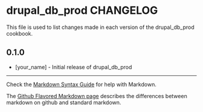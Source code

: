 # drupal_db_prod CHANGELOG

This file is used to list changes made in each version of the drupal_db_prod cookbook.

## 0.1.0
- [your_name] - Initial release of drupal_db_prod

- - -
Check the [Markdown Syntax Guide](http://daringfireball.net/projects/markdown/syntax) for help with Markdown.

The [Github Flavored Markdown page](http://github.github.com/github-flavored-markdown/) describes the differences between markdown on github and standard markdown.
